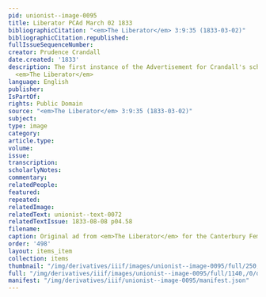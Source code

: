 ```yaml
---
pid: unionist--image-0095
title: Liberator PCAd March 02 1833
bibliographicCitation: "<em>The Liberator</em> 3:9:35 (1833-03-02)"
bibliographicCitation.republished: 
fullIssueSequenceNumber: 
creator: Prudence Crandall
date.created: '1833'
description: The first instance of the Advertisement for Crandall's school run in
  <em>The Liberator</em>
language: English
publisher: 
IsPartOf: 
rights: Public Domain
source: "<em>The Liberator</em> 3:9:35 (1833-03-02)"
subject: 
type: image
category: 
article.type: 
volume: 
issue: 
transcription: 
scholarlyNotes: 
commentary: 
relatedPeople: 
featured: 
repeated: 
relatedImage: 
relatedText: unionist--text-0072
relatedTextIssue: 1833-08-08 p04.58
filename: 
caption: Original ad from <em>The Liberator</em> for the Canterbury Female Academy.
order: '498'
layout: items_item
collection: items
thumbnail: "/img/derivatives/iiif/images/unionist--image-0095/full/250,/0/default.jpg"
full: "/img/derivatives/iiif/images/unionist--image-0095/full/1140,/0/default.jpg"
manifest: "/img/derivatives/iiif/unionist--image-0095/manifest.json"
---
```

